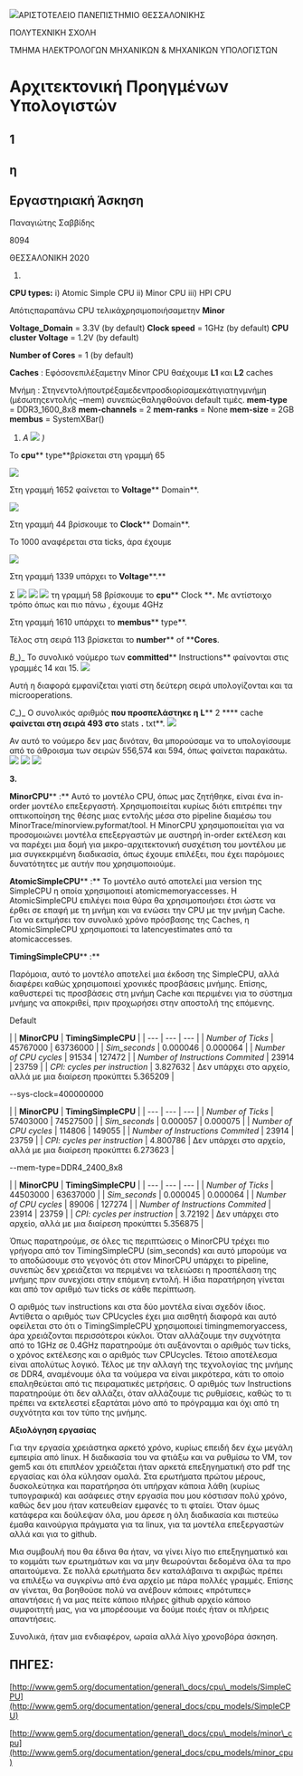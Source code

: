 ![](RackMultipart20201122-4-t5598z_html_20e7695e23e721c1.gif)ΑΡΙΣΤΟΤΕΛΕΙΟ ΠΑΝΕΠΙΣΤΗΜΙΟ ΘΕΣΣΑΛΟΝΙΚΗΣ

ΠΟΛΥΤΕΧΝΙΚΗ ΣΧΟΛΗ

ΤΜΗΜΑ ΗΛΕΚΤΡΟΛΟΓΩΝ ΜΗΧΑΝΙΚΩΝ &amp; ΜΗΧΑΝΙΚΩΝ ΥΠΟΛΟΓΙΣΤΩΝ

# **Αρχιτεκτονική Προηγμένων Υπολογιστών**

## 1

## η

## Εργαστηριακή Άσκηση

Παναγιώτης Σαββίδης

8094

ΘΕΣΣΑΛΟΝΙΚΗ 2020

1.

**CPU types:**
 i) Atomic Simple CPU
 ii) Minor CPU
 iii) HPI CPU

Απότιςπαραπάνω CPU τελικάχρησιμοποιήσαμετην **Minor**

**Voltage\_Domain** = 3.3V (by default)
**Clock speed** = 1GHz (by default)
**CPU cluster Voltage** = 1.2V (by default)

**Number of Cores** = 1 (by default)

**Caches** : Εφόσονεπιλέξαμετην Minor CPU θαέχουμε **L1** και **L2** caches

Μνήμη : Στηνεντολήπουτρέξαμεδενπροσδιορίσαμεκάτιγιατηνμνήμη (μέσωτηςεντολής –mem) συνεπώςθαληφθούνοι default τιμές.
**mem-type** = DDR3\_1600\_8x8
**mem-channels** = 2
**mem-ranks** = None
**mem-size** = 2GB
**membus** = SystemXBar()

1. _A ![](RackMultipart20201122-4-t5598z_html_efa8ee00c207c888.jpg) )_

Το **cpu**** type**βρίσκεται στη γραμμή 65

![](RackMultipart20201122-4-t5598z_html_459df04d381d61d.jpg)

Στη γραμμή 1652 φαίνεται το **Voltage**** Domain**.

![](RackMultipart20201122-4-t5598z_html_6d397abdcdd6358b.jpg)

Στη γραμμή 44 βρίσκουμε το **Clock**** Domain**.

Το 1000 αναφέρεται στα ticks, άρα έχουμε

![](RackMultipart20201122-4-t5598z_html_6343c37c2c900f2.jpg)

Στη γραμμή 1339 υπάρχει το **Voltage****.**

Σ ![](RackMultipart20201122-4-t5598z_html_bd0f31457fd306a6.jpg) ![](RackMultipart20201122-4-t5598z_html_af1936502a75aba7.jpg) ![](RackMultipart20201122-4-t5598z_html_6f2b4d4e4badb514.jpg) τη γραμμή 58 βρίσκουμε το **cpu**** Clock ****.**
 Με αντίστοιχο τρόπο όπως και πιο
 πάνω , έχουμε 4GHz


 Στη γραμμή 1610 υπάρχει το **membus**** type**.

Τέλος στη σειρά 113 βρίσκεται το **number**** of ****Cores**.


_B__)_
 Το συνολικό νούμερο των **committed**** Instructions** φαίνονται στις γραμμές 14 και 15. ![](RackMultipart20201122-4-t5598z_html_13dc36bcebf61525.jpg)

Αυτή η διαφορά εμφανίζεται γιατί στη δεύτερη σειρά υπολογίζονται και τα microoperations.

_C__)_
 Ο συνολικός αριθμός **που προσπελάστηκε η**  **L**** 2 **** cache **φαίνεται στη σειρά 493 στο** stats ****.**** txt**. ![](RackMultipart20201122-4-t5598z_html_6a4781aba2d515d8.jpg)


 Αν αυτό το νούμερο δεν μας δινόταν, θα μπορούσαμε να το υπολογίσουμε από το άθροισμα των σειρών 556,574 και 594, όπως φαίνεται παρακάτω.
 ![](RackMultipart20201122-4-t5598z_html_a0353886942e12e.jpg) ![](RackMultipart20201122-4-t5598z_html_9a2886e9b808fd95.jpg) ![](RackMultipart20201122-4-t5598z_html_fd748152eed452e5.jpg)

**3.**

**MinorCPU**** :**
 Αυτό το μοντέλο CPU, όπως μας ζητήθηκε, είναι ένα in-order μοντέλο επεξεργαστή. Χρησιμοποιείται κυρίως διότι επιτρέπει την οπτικοποίηση της θέσης μιας εντολής μέσα στο pipeline διαμέσω του MinorTrace/minorview.pyformat/tool. Η MinorCPU χρησιμοποιείται για να προσομοιώνει μοντέλα επεξεργαστών με αυστηρή in-order εκτέλεση και να παρέχει μια δομή για μικρο-αρχιτεκτονική συσχέτιση του μοντέλου με μια συγκεκριμένη διαδικασία, όπως έχουμε επιλέξει, που έχει παρόμοιες δυνατότητες με αυτήν που χρησιμοποιούμε.

**AtomicSimpleCPU**** :**
 Το μοντέλο αυτό αποτελεί μια version της SimpleCPU η οποία χρησιμοποιεί atomicmemoryaccesses. Η AtomicSimpleCPU επιλέγει ποια θύρα θα χρησιμοποιήσει έτσι ώστε να έρθει σε επαφή με τη μνήμη και να ενώσει την CPU με την μνήμη Cache. Για να εκτιμήσει τον συνολικό χρόνο πρόσβασης της Caches, η AtomicSimpleCPU χρησιμοποιεί τα latencyestimates από τα atomicaccesses.

**TimingSimpleCPU**** :**

Παρόμοια, αυτό το μοντέλο αποτελεί μια έκδοση της SimpleCPU, αλλά διαφέρει καθώς χρησιμοποιεί χρονικές προσβάσεις μνήμης. Επίσης, καθυστερεί τις προσβάσεις στη μνήμη Cache και περιμένει για το σύστημα μνήμης να αποκριθεί, πριν προχωρήσει στην αποστολή της επόμενης.

Default

|
 | **MinorCPU** | **TimingSimpleCPU** |
| --- | --- | --- |
| _Number of Ticks_ | 45767000 | 63736000 |
| _Sim\_seconds_ | 0.000046 | 0.000064 |
| _Number of CPU cycles_ | 91534 | 127472 |
| _Number of Instructions Commited_ | 23914 | 23759 |
| _CPI: cycles per instruction_ | 3.827632 | Δεν υπάρχει στο αρχείο, αλλά με μια διαίρεση προκύπτει
 5.365209 |

--sys-clock=400000000

|
 | **MinorCPU** | **TimingSimpleCPU** |
| --- | --- | --- |
| _Number of Ticks_ | 57403000 | 74527500 |
| _Sim\_seconds_ | 0.000057 | 0.000075 |
| _Number of CPU cycles_ | 114806 | 149055 |
| _Number of Instructions Commited_ | 23914 | 23759 |
| _CPI: cycles per instruction_ | 4.800786 | Δεν υπάρχει στο αρχείο, αλλά με μια διαίρεση προκύπτει
 6.273623 |

--mem-type=DDR4\_2400\_8x8

|
 | **MinorCPU** | **TimingSimpleCPU** |
| --- | --- | --- |
| _Number of Ticks_ | 44503000 | 63637000 |
| _Sim\_seconds_ | 0.000045 | 0.000064 |
| _Number of CPU cycles_ | 89006 | 127274 |
| _Number of Instructions Commited_ | 23914 | 23759 |
| _CPI: cycles per instruction_ | 3.72192 | Δεν υπάρχει στο αρχείο, αλλά με μια διαίρεση προκύπτει 5.356875 |

Όπως παρατηρούμε, σε όλες τις περιπτώσεις ο MinorCPU τρέχει πιο γρήγορα από τον TimingSimpleCPU (sim\_seconds) και αυτό μπορούμε να το αποδώσουμε στο γεγονός ότι στον MinorCPU υπάρχει το pipeline, συνεπώς δεν χρειάζεται να περιμένει να τελειώσει η προσπέλαση της μνήμης πριν συνεχίσει στην επόμενη εντολή. Η ίδια παρατήρηση γίνεται και από τον αριθμό των ticks σε κάθε περίπτωση.

Ο αριθμός των instructions και στα δύο μοντέλα είναι σχεδόν ίδιος. Αντίθετα ο αριθμός των CPUcycles έχει μια αισθητή διαφορά και αυτό οφείλεται στο ότι ο TimingSimpleCPU χρησιμοποιεί timingmemoryaccess, άρα χρειάζονται περισσότεροι κύκλοι.
 Όταν αλλάζουμε την συχνότητα από το 1GHz σε 0.4GHz παρατηρούμε ότι αυξάνονται ο αριθμός των ticks, ο χρόνος εκτέλεσης και ο αριθμός των CPUcycles. Τέτοιο αποτέλεσμα είναι απολύτως λογικό.
 Τέλος με την αλλαγή της τεχνολογίας της μνήμης σε DDR4, αναμένουμε όλα τα νούμερα να είναι μικρότερα, κάτι το οποίο επαληθεύεται από τις πειραματικές μετρήσεις.
 Ο αριθμός των Instructions παρατηρούμε ότι δεν αλλάζει, όταν αλλάζουμε τις ρυθμίσεις, καθώς το τι πρέπει να εκτελεστεί εξαρτάται μόνο από το πρόγραμμα και όχι από τη συχνότητα και τον τύπο της μνήμης.

**Αξιολόγηση εργασίας**

Για την εργασία χρειάστηκα αρκετό χρόνο, κυρίως επειδή δεν έχω μεγάλη εμπειρία από linux. Η διαδικασία του να φτιάξω και να ρυθμίσω το VM, τον gem5 και ότι επιπλέον χρειάζεται ήταν αρκετά επεξηγηματική στο pdf της εργασίας και όλα κύλησαν ομαλά. Στα ερωτήματα πρώτου μέρους, δυσκολεύτηκα και παρατήρησα ότι υπήρχαν κάποια λάθη (κυρίως τυπογραφικά) και ασάφειες στην εργασία που μου κόστισαν πολύ χρόνο, καθώς δεν μου ήταν κατευθείαν εμφανές το τι φταίει. Όταν όμως κατάφερα και δούλεψαν όλα, μου άρεσε η όλη διαδικασία και πιστεύω έμαθα καινούργια πράγματα για τα linux, για τα μοντέλα επεξεργαστών αλλά και για το github.

 Μια συμβουλή που θα έδινα θα ήταν, να γίνει λίγο πιο επεξηγηματικό και το κομμάτι των ερωτημάτων και να μην θεωρούνται δεδομένα όλα τα προ απαιτούμενα. Σε πολλά ερωτήματα δεν καταλάβαινα τι ακριβώς πρέπει να επιλέξω να συγκρίνω από ένα αρχείο με πάρα πολλές γραμμές. Επίσης αν γίνεται, θα βοηθούσε πολύ να ανέβουν κάποιες «πρότυπες» απαντήσεις ή να μας πείτε κάποιο πλήρες github αρχείο κάποιο συμφοιτητή μας, για να μπορέσουμε να δούμε ποιές ήταν οι πλήρεις απαντήσεις.

 Συνολικά, ήταν μια ενδιαφέρον, ωραία αλλά λίγο χρονοβόρα άσκηση.




## **ΠΗΓΕΣ:**

[http://www.gem5.org/documentation/general\_docs/cpu\_models/SimpleCPU](http://www.gem5.org/documentation/general_docs/cpu_models/SimpleCPU)

[http://www.gem5.org/documentation/general\_docs/cpu\_models/minor\_cpu](http://www.gem5.org/documentation/general_docs/cpu_models/minor_cpu)